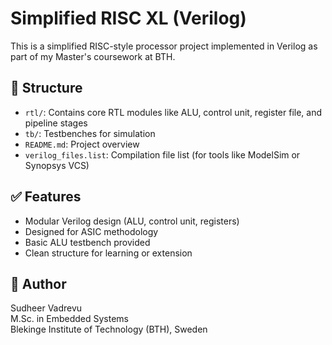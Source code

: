 # Simplified RISC XL (Verilog)

This is a simplified RISC-style processor project implemented in Verilog as part of my Master's coursework at BTH.

## 📂 Structure
- `rtl/`: Contains core RTL modules like ALU, control unit, register file, and pipeline stages
- `tb/`: Testbenches for simulation
- `README.md`: Project overview
- `verilog_files.list`: Compilation file list (for tools like ModelSim or Synopsys VCS)

## ✅ Features
- Modular Verilog design (ALU, control unit, registers)
- Designed for ASIC methodology
- Basic ALU testbench provided
- Clean structure for learning or extension

## 👤 Author
Sudheer Vadrevu  
M.Sc. in Embedded Systems  
Blekinge Institute of Technology (BTH), Sweden